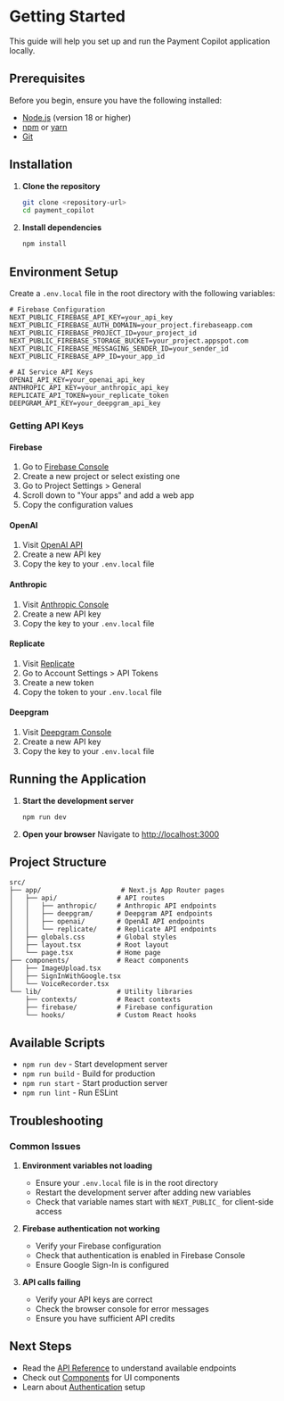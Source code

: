 # Getting Started

This guide will help you set up and run the Payment Copilot application locally.

## Prerequisites

Before you begin, ensure you have the following installed:

- [Node.js](https://nodejs.org/) (version 18 or higher)
- [npm](https://www.npmjs.com/) or [yarn](https://yarnpkg.com/)
- [Git](https://git-scm.com/)

## Installation

1. **Clone the repository**
   ```bash
   git clone <repository-url>
   cd payment_copilot
   ```

2. **Install dependencies**
   ```bash
   npm install
   ```

## Environment Setup

Create a `.env.local` file in the root directory with the following variables:

```env
# Firebase Configuration
NEXT_PUBLIC_FIREBASE_API_KEY=your_api_key
NEXT_PUBLIC_FIREBASE_AUTH_DOMAIN=your_project.firebaseapp.com
NEXT_PUBLIC_FIREBASE_PROJECT_ID=your_project_id
NEXT_PUBLIC_FIREBASE_STORAGE_BUCKET=your_project.appspot.com
NEXT_PUBLIC_FIREBASE_MESSAGING_SENDER_ID=your_sender_id
NEXT_PUBLIC_FIREBASE_APP_ID=your_app_id

# AI Service API Keys
OPENAI_API_KEY=your_openai_api_key
ANTHROPIC_API_KEY=your_anthropic_api_key
REPLICATE_API_TOKEN=your_replicate_token
DEEPGRAM_API_KEY=your_deepgram_api_key
```

### Getting API Keys

#### Firebase
1. Go to [Firebase Console](https://console.firebase.google.com/)
2. Create a new project or select existing one
3. Go to Project Settings > General
4. Scroll down to "Your apps" and add a web app
5. Copy the configuration values

#### OpenAI
1. Visit [OpenAI API](https://platform.openai.com/api-keys)
2. Create a new API key
3. Copy the key to your `.env.local` file

#### Anthropic
1. Visit [Anthropic Console](https://console.anthropic.com/)
2. Create a new API key
3. Copy the key to your `.env.local` file

#### Replicate
1. Visit [Replicate](https://replicate.com/)
2. Go to Account Settings > API Tokens
3. Create a new token
4. Copy the token to your `.env.local` file

#### Deepgram
1. Visit [Deepgram Console](https://console.deepgram.com/)
2. Create a new API key
3. Copy the key to your `.env.local` file

## Running the Application

1. **Start the development server**
   ```bash
   npm run dev
   ```

2. **Open your browser**
   Navigate to [http://localhost:3000](http://localhost:3000)

## Project Structure

```
src/
├── app/                    # Next.js App Router pages
│   ├── api/               # API routes
│   │   ├── anthropic/     # Anthropic API endpoints
│   │   ├── deepgram/      # Deepgram API endpoints
│   │   ├── openai/        # OpenAI API endpoints
│   │   └── replicate/     # Replicate API endpoints
│   ├── globals.css        # Global styles
│   ├── layout.tsx         # Root layout
│   └── page.tsx           # Home page
├── components/            # React components
│   ├── ImageUpload.tsx
│   ├── SignInWithGoogle.tsx
│   └── VoiceRecorder.tsx
└── lib/                   # Utility libraries
    ├── contexts/          # React contexts
    ├── firebase/          # Firebase configuration
    └── hooks/             # Custom React hooks
```

## Available Scripts

- `npm run dev` - Start development server
- `npm run build` - Build for production
- `npm run start` - Start production server
- `npm run lint` - Run ESLint

## Troubleshooting

### Common Issues

1. **Environment variables not loading**
   - Ensure your `.env.local` file is in the root directory
   - Restart the development server after adding new variables
   - Check that variable names start with `NEXT_PUBLIC_` for client-side access

2. **Firebase authentication not working**
   - Verify your Firebase configuration
   - Check that authentication is enabled in Firebase Console
   - Ensure Google Sign-In is configured

3. **API calls failing**
   - Verify your API keys are correct
   - Check the browser console for error messages
   - Ensure you have sufficient API credits

## Next Steps

- Read the [API Reference](./api/README.md) to understand available endpoints
- Check out [Components](./components/README.md) for UI components
- Learn about [Authentication](./authentication.md) setup
